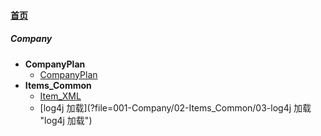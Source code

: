 
#### [首页](?file=home-首页)

##### Company
- **CompanyPlan**
    - [CompanyPlan](?file=001-Company/01-CompanyPlan/01-CompanyPlan "CompanyPlan")
- **Items_Common**
    - [Item_XML](?file=001-Company/02-Items_Common/01-Item_XML "Item_XML")
    - [log4j 加载](?file=001-Company/02-Items_Common/03-log4j 加载 "log4j 加载")
